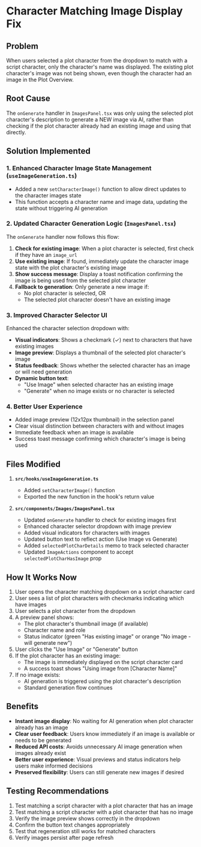 # Character Matching Image Display Fix

## Problem
When users selected a plot character from the dropdown to match with a script character, only the character's name was displayed. The existing plot character's image was not being shown, even though the character had an image in the Plot Overview.

## Root Cause
The `onGenerate` handler in `ImagesPanel.tsx` was only using the selected plot character's description to generate a NEW image via AI, rather than checking if the plot character already had an existing image and using that directly.

## Solution Implemented

### 1. Enhanced Character Image State Management (`useImageGeneration.ts`)
- Added a new `setCharacterImage()` function to allow direct updates to the character images state
- This function accepts a character name and image data, updating the state without triggering AI generation

### 2. Updated Character Generation Logic (`ImagesPanel.tsx`)
The `onGenerate` handler now follows this flow:
1. **Check for existing image**: When a plot character is selected, first check if they have an `image_url`
2. **Use existing image**: If found, immediately update the character image state with the plot character's existing image
3. **Show success message**: Display a toast notification confirming the image is being used from the selected plot character
4. **Fallback to generation**: Only generate a new image if:
   - No plot character is selected, OR
   - The selected plot character doesn't have an existing image

### 3. Improved Character Selector UI
Enhanced the character selection dropdown with:
- **Visual indicators**: Shows a checkmark (✓) next to characters that have existing images
- **Image preview**: Displays a thumbnail of the selected plot character's image
- **Status feedback**: Shows whether the selected character has an image or will need generation
- **Dynamic button text**:
  - "Use Image" when selected character has an existing image
  - "Generate" when no image exists or no character is selected

### 4. Better User Experience
- Added image preview (12x12px thumbnail) in the selection panel
- Clear visual distinction between characters with and without images
- Immediate feedback when an image is available
- Success toast message confirming which character's image is being used

## Files Modified

1. **`src/hooks/useImageGeneration.ts`**
   - Added `setCharacterImage()` function
   - Exported the new function in the hook's return value

2. **`src/components/Images/ImagesPanel.tsx`**
   - Updated `onGenerate` handler to check for existing images first
   - Enhanced character selector dropdown with image preview
   - Added visual indicators for characters with images
   - Updated button text to reflect action (Use Image vs Generate)
   - Added `selectedPlotCharDetails` memo to track selected character
   - Updated `ImageActions` component to accept `selectedPlotCharHasImage` prop

## How It Works Now

1. User opens the character matching dropdown on a script character card
2. User sees a list of plot characters with checkmarks indicating which have images
3. User selects a plot character from the dropdown
4. A preview panel shows:
   - The plot character's thumbnail image (if available)
   - Character name and role
   - Status indicator (green "Has existing image" or orange "No image - will generate new")
5. User clicks the "Use Image" or "Generate" button
6. If the plot character has an existing image:
   - The image is immediately displayed on the script character card
   - A success toast shows "Using image from [Character Name]"
7. If no image exists:
   - AI generation is triggered using the plot character's description
   - Standard generation flow continues

## Benefits

- **Instant image display**: No waiting for AI generation when plot character already has an image
- **Clear user feedback**: Users know immediately if an image is available or needs to be generated
- **Reduced API costs**: Avoids unnecessary AI image generation when images already exist
- **Better user experience**: Visual previews and status indicators help users make informed decisions
- **Preserved flexibility**: Users can still generate new images if desired

## Testing Recommendations

1. Test matching a script character with a plot character that has an image
2. Test matching a script character with a plot character that has no image
3. Verify the image preview shows correctly in the dropdown
4. Confirm the button text changes appropriately
5. Test that regeneration still works for matched characters
6. Verify images persist after page refresh
